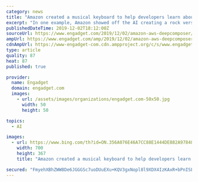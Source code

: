 ```yaml
---
category: news
title: "Amazon created a musical keyboard to help developers learn about AI"
excerpt: "In one example, Amazon showed off the AI creating a rock version of Beethoven's \"Ode to Joy\" after it was instructed to add drums, two electric guitars and a bass guitar to the mix. You'll also be able to create your own genres by training Amazon's AI with a curated library of songs. Once you're done, you can even export your new AI-created ..."
publishedDateTime: 2019-12-02T18:12:00Z
sourceUrl: https://www.engadget.com/2019/12/02/amazon-aws-deepcomposer/
ampUrl: https://www.engadget.com/amp/2019/12/02/amazon-aws-deepcomposer/
cdnAmpUrl: https://www-engadget-com.cdn.ampproject.org/c/s/www.engadget.com/amp/2019/12/02/amazon-aws-deepcomposer/
type: article
quality: 87
heat: 87
published: true

provider:
  name: Engadget
  domain: engadget.com
  images:
    - url: /assets/images/organizations/engadget.com-50x50.jpg
      width: 50
      height: 50

topics:
  - AI

images:
  - url: https://www.bing.com/th?id=ON.356A076E46A7CC88E1444DE882A97848
    width: 700
    height: 367
    title: "Amazon created a musical keyboard to help developers learn about AI"

secured: "FmyehXBhZWW8De6JGGGSc7uoDUuEXu+KQV3gxNopl8l9XDX4IzKAxR+bPnISLxRNfz5811KTPmZikSNealQl1obGF0lUJx7AyNKm8VYZ77XN0gtHd0WlJrdHOI+QNuJwIF8wAnfMjO5UJrZf8XgWi0Q0hx06MblDV32lx4nqlvujLKBq39NoqW1ZA7Eg+mjAPd3V/Wm/Oub/okq9eriKRViPcK02TMtJ/0fft0Nolm7/Yavc82SnDkW4gpND5niKNB7qvu2yhMCip0a1tXXpwQ==;xirB4QxMeONwmSVRrhRfSw=="
---
```


